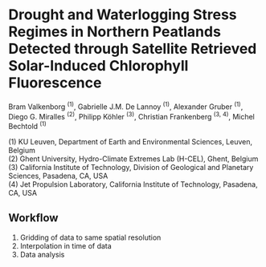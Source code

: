 # Drought and Waterlogging Stress Regimes in Northern Peatlands Detected through Satellite Retrieved Solar-Induced Chlorophyll Fluorescence
Bram Valkenborg <sup>(1)</sup>, Gabrielle J.M. De Lannoy <sup>(1)</sup>, Alexander Gruber <sup>(1)</sup>, Diego G. Miralles <sup>(2)</sup>, Philipp Köhler <sup>(3)</sup>, Christian Frankenberg <sup>(3, 4)</sup>, Michel Bechtold <sup>(1)</sup>

(1) KU Leuven, Department of Earth and Environmental Sciences, Leuven, Belgium <br />
(2) Ghent University, Hydro-Climate Extremes Lab (H-CEL), Ghent, Belgium <br />
(3) California Institute of Technology, Division of Geological and Planetary Sciences, Pasadena, CA, USA <br />
(4) Jet Propulsion Laboratory, California Institute of Technology, Pasadena, CA, USA <br />

## Workflow
1. Gridding of data to same spatial resolution
2. Interpolation in time of data
3. Data analysis

